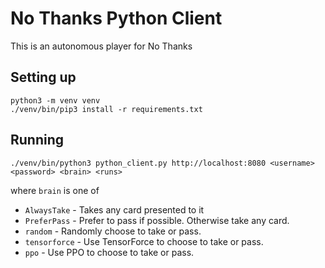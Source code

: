 # No Thanks Python Client

This is an autonomous player for No Thanks

## Setting up

```shell
python3 -m venv venv
./venv/bin/pip3 install -r requirements.txt
```

## Running

```shell
./venv/bin/python3 python_client.py http://localhost:8080 <username> <password> <brain> <runs>
```

where `brain` is one of

* `AlwaysTake` - Takes any card presented to it
* `PreferPass` - Prefer to pass if possible. Otherwise take any card.
* `random` - Randomly choose to take or pass.
* `tensorforce` - Use TensorForce to choose to take or pass.
* `ppo` - Use PPO to choose to take or pass.